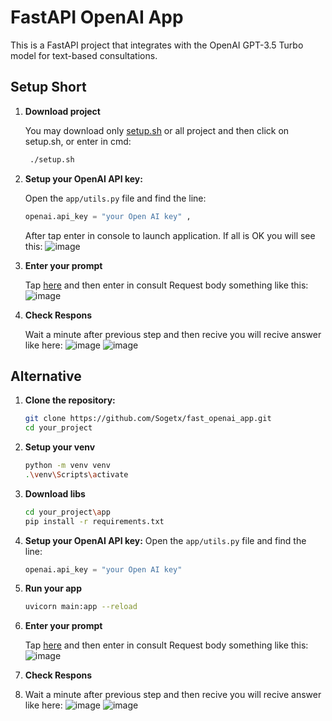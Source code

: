 # FastAPI OpenAI App

This is a FastAPI project that integrates with the OpenAI GPT-3.5 Turbo model for text-based consultations.

## Setup Short
1. **Download project**
   
   You may download only [setup.sh](https://github.com/Sogetx/fast_openai_app/blob/main/setup.sh) or all project and then click on setup.sh, or enter in cmd:
   ```bash
    ./setup.sh
   ```
2. **Setup your OpenAI API key:**

   Open the `app/utils.py` file and find the line:

   ```python
   openai.api_key = "your Open AI key" ,
   ```
   
   After tap enter in console to launch application.
   If all is OK you will see this:
   ![image](https://github.com/Sogetx/fast_openai_app/assets/78159992/7a7337e4-e11f-49a4-9234-8a3bec06c454)
4. **Enter your prompt**
   
   Tap [here](http://127.0.0.1:8000/docs#/default/consult_endpoint_consult_post) and then enter in consult Request body something like this:
   ![image](https://github.com/Sogetx/fast_openai_app/assets/78159992/53d58fcc-41da-4bb8-b179-047f54b7f357)
5. **Check Respons**

   Wait a minute after previous step and then recive you will recive answer like here:
   ![image](https://github.com/Sogetx/fast_openai_app/assets/78159992/790aade4-2952-4c4d-976b-a9a4dc394ab1)
   ![image](https://github.com/Sogetx/fast_openai_app/assets/78159992/750c003b-54dd-43cf-bfe2-a44aa54aaa44)
## Alternative
1. **Clone the repository:**

   ```bash
   git clone https://github.com/Sogetx/fast_openai_app.git
   cd your_project
2. **Setup your venv**
   ```bash
   python -m venv venv
   .\venv\Scripts\activate
3. **Download libs**
   ```bash
   cd your_project\app
   pip install -r requirements.txt
4. **Setup your OpenAI API key:**
   Open the `app/utils.py` file and find the line:

   ```python
   openai.api_key = "your Open AI key"
5. **Run your app**
   ```bash
   uvicorn main:app --reload
6. **Enter your prompt**
   
   Tap [here](http://127.0.0.1:8000/docs#/default/consult_endpoint_consult_post) and then enter in consult Request body something like this:
   ![image](https://github.com/Sogetx/fast_openai_app/assets/78159992/53d58fcc-41da-4bb8-b179-047f54b7f357)
7. **Check Respons**
8. 
   Wait a minute after previous step and then recive you will recive answer like here:
   ![image](https://github.com/Sogetx/fast_openai_app/assets/78159992/790aade4-2952-4c4d-976b-a9a4dc394ab1)
   ![image](https://github.com/Sogetx/fast_openai_app/assets/78159992/750c003b-54dd-43cf-bfe2-a44aa54aaa44)

